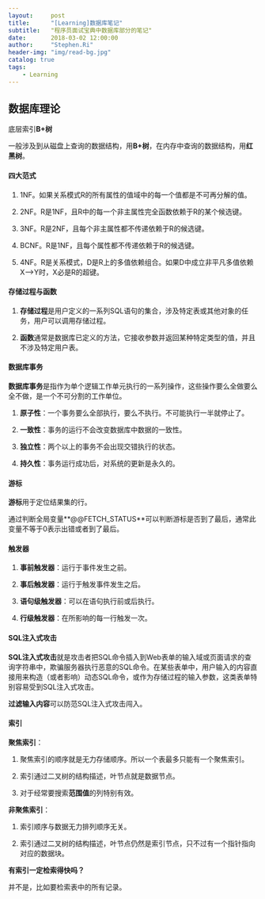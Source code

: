 ```yaml
---
layout:     post
title:      "[Learning]数据库笔记"
subtitle:   "程序员面试宝典中数据库部分的笔记"
date:       2018-03-02 12:00:00
author:     "Stephen.Ri"
header-img: "img/read-bg.jpg"
catalog: true
tags:
    - Learning
---
```


## 数据库理论

底层索引**B+树**

一般涉及到从磁盘上查询的数据结构，用**B+树**，在内存中查询的数据结构，用**红黑树**。

#### 四大范式

1. 1NF。如果关系模式R的所有属性的值域中的每一个值都是不可再分解的值。

2. 2NF。R是1NF，且R中的每一个非主属性完全函数依赖于R的某个候选键。

3. 3NF。R是2NF，且每个非主属性都不传递依赖于R的候选键。

4. BCNF。R是1NF，且每个属性都不传递依赖于R的候选键。

5. 4NF。R是关系模式，D是R上的多值依赖组合。如果D中成立非平凡多值依赖X-->Y时，X必是R的超键。

#### 存储过程与函数

1. **存储过程**是用户定义的一系列SQL语句的集合，涉及特定表或其他对象的任务，用户可以调用存储过程。

2. **函数**通常是数据库已定义的方法，它接收参数并返回某种特定类型的值，并且不涉及特定用户表。


#### 数据库事务

**数据库事务**是指作为单个逻辑工作单元执行的一系列操作，这些操作要么全做要么全不做，是一个不可分割的工作单位。

1. **原子性**：一个事务要么全部执行，要么不执行。不可能执行一半就停止了。

2. **一致性**：事务的运行不会改变数据库中数据的一致性。

3. **独立性**：两个以上的事务不会出现交错执行的状态。

4. **持久性**：事务运行成功后，对系统的更新是永久的。

#### 游标

**游标**用于定位结果集的行。

通过判断全局变量**@@FETCH_STATUS**可以判断游标是否到了最后，通常此变量不等于0表示出错或者到了最后。

#### 触发器

1. **事前触发器**：运行于事件发生之前。

2. **事后触发器**：运行于触发事件发生之后。

3. **语句级触发器**：可以在语句执行前或后执行。

4. **行级触发器**：在所影响的每一行触发一次。

#### SQL注入式攻击

**SQL注入式攻击**就是攻击者把SQL命令插入到Web表单的输入域或页面请求的查询字符串中，欺骗服务器执行恶意的SQL命令。在某些表单中，用户输入的内容直接用来构造（或者影响）动态SQL命令，或作为存储过程的输入参数，这类表单特别容易受到SQL注入式攻击。

**过滤输入内容**可以防范SQL注入式攻击闯入。

#### 索引

**聚焦索引**：

1. 聚焦索引的顺序就是无力存储顺序。所以一个表最多只能有一个聚焦索引。

2. 索引通过二叉树的结构描述，叶节点就是数据节点。

3. 对于经常要搜索**范围值**的列特别有效。

**非聚焦索引**：

1. 索引顺序与数据无力排列顺序无关。

2. 索引通过二叉树的结构描述，叶节点仍然是索引节点，只不过有一个指针指向对应的数据块。

**有索引一定检索得快吗？**

并不是，比如要检索表中的所有记录。

